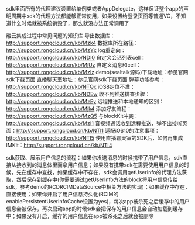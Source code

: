 sdk里面所有的代理建议设置给单例类或者AppDelegate，这样保证整个app的声明周期中sdk的代理方法都能够正常使用，如果设置给登录页面等普通VC，不知道什么时候就被系统销毁了，那么就没办法正常调用了

融云集成过程中常见问题的知识库
导出数据库：http://support.rongcloud.cn/kb/Mzk4
数据库所在路径：http://support.rongcloud.cn/kb/MzYx
log重定向：http://support.rongcloud.cn/kb/NDI0
自定义会话列表cell：http://support.rongcloud.cn/kb/MjUz
自定义消息和cell：http://support.rongcloud.cn/kb/MzIz
demo(sealtalk源码)下载地址：参见官网sdk下载页面
直播聊天室地址：参见官网sdk下载页面
弹幕功能参考：http://support.rongcloud.cn/kb/NTQx
iOS8定位不准：http://support.rongcloud.cn/kb/NDEw
收不到推送排查步骤：http://support.rongcloud.cn/kb/MzEy
远程推送和本地通知的区别：http://support.rongcloud.cn/kb/Mjk4
添加好友流程：http://support.rongcloud.cn/kb/MzQ5
与blockKit冲突：http://support.rongcloud.cn/kb/MzI1
音视频通话收到远程推送，弹不出接听页面：http://support.rongcloud.cn/kb/NTI1
适配iOS10的注意事项：http://support.rongcloud.cn/kb/NTI5
使用直播聊天室的SDK后，如何再集成IMKit：http://support.rongcloud.cn/kb/NTI4

sdk获取、展示用户信息的流程：如果你发送消息的时候携带了用户信息，sdk直接从接收到的消息体里面拿用户信息；如果没有携带sdk在需要使用用户信息的时候，先在缓存中查找，如果缓存中不存在，sdk会调用getUserInfo的代理方法获取，然后保存到缓存中(你需要通过getUserInfo方法的block将用户信息传给sdk，参考demo的RCDRCIMDataSource中相关方法的实现)；如果缓存中存在，直接使用；如果你开启了用户信息持久化(RCIM的enablePersistentUserInfoCache设置为yes)，每次app被杀死之后缓存中的用户信息会被保存，再次启动app的时候sdk会把保存的用户信息会自动加载到缓存中；如果没有开启，缓存的用户信息在app被杀死之后就会被删除

